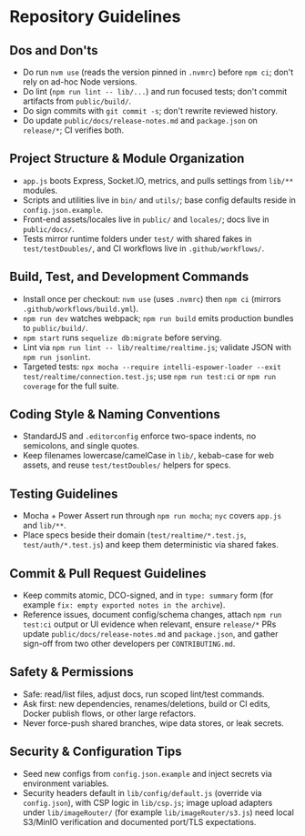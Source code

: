 # Repository Guidelines

## Dos and Don'ts

- Do run `nvm use` (reads the version pinned in `.nvmrc`) before `npm ci`; don't rely on ad-hoc Node versions.
- Do lint (`npm run lint -- lib/...`) and run focused tests; don't commit artifacts from `public/build/`.
- Do sign commits with `git commit -s`; don't rewrite reviewed history.
- Do update `public/docs/release-notes.md` and `package.json` on `release/*`; CI verifies both.

## Project Structure & Module Organization

- `app.js` boots Express, Socket.IO, metrics, and pulls settings from `lib/**` modules.
- Scripts and utilities live in `bin/` and `utils/`; base config defaults reside in `config.json.example`.
- Front-end assets/locales live in `public/` and `locales/`; docs live in `public/docs/`.
- Tests mirror runtime folders under `test/` with shared fakes in `test/testDoubles/`, and CI workflows live in `.github/workflows/`.

## Build, Test, and Development Commands

- Install once per checkout: `nvm use` (uses `.nvmrc`) then `npm ci` (mirrors `.github/workflows/build.yml`).
- `npm run dev` watches webpack; `npm run build` emits production bundles to `public/build/`.
- `npm start` runs `sequelize db:migrate` before serving.
- Lint via `npm run lint -- lib/realtime/realtime.js`; validate JSON with `npm run jsonlint`.
- Targeted tests: `npx mocha --require intelli-espower-loader --exit test/realtime/connection.test.js`; use `npm run test:ci` or `npm run coverage` for the full suite.

## Coding Style & Naming Conventions

- StandardJS and `.editorconfig` enforce two-space indents, no semicolons, and single quotes.
- Keep filenames lowercase/camelCase in `lib/`, kebab-case for web assets, and reuse `test/testDoubles/` helpers for specs.

## Testing Guidelines

- Mocha + Power Assert run through `npm run mocha`; `nyc` covers `app.js` and `lib/**`.
- Place specs beside their domain (`test/realtime/*.test.js`, `test/auth/*.test.js`) and keep them deterministic via shared fakes.

## Commit & Pull Request Guidelines

- Keep commits atomic, DCO-signed, and in `type: summary` form (for example `fix: empty exported notes in the archive`).
- Reference issues, document config/schema changes, attach `npm run test:ci` output or UI evidence when relevant, ensure `release/*` PRs update `public/docs/release-notes.md` and `package.json`, and gather sign-off from two other developers per `CONTRIBUTING.md`.

## Safety & Permissions

- Safe: read/list files, adjust docs, run scoped lint/test commands.
- Ask first: new dependencies, renames/deletions, build or CI edits, Docker publish flows, or other large refactors.
- Never force-push shared branches, wipe data stores, or leak secrets.

## Security & Configuration Tips

- Seed new configs from `config.json.example` and inject secrets via environment variables.
- Security headers default in `lib/config/default.js` (override via `config.json`), with CSP logic in `lib/csp.js`; image upload adapters under `lib/imageRouter/` (for example `lib/imageRouter/s3.js`) need local S3/MinIO verification and documented port/TLS expectations.
